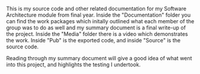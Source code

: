 This is my source code and other related documentation for my Software Architecture module from final year. 
Inside the "Documentation" folder you can find the work packages which initally outlined what each member of the group was to do as well and my summary document is a final write-up of the project.
Inside the "Media" folder there is a video which demonstrates the work.
Inside "Pub" is the exported code, and inside "Source" is the source code. 

Reading through my summary document will give a good idea of what went into this project, and highlights the testing I undertook.
